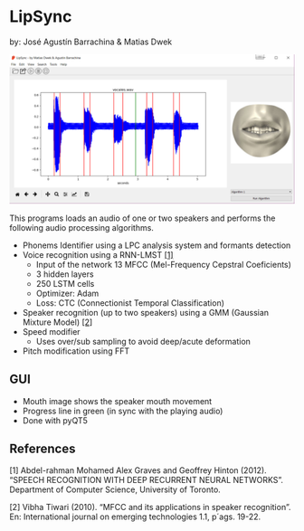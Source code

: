 # LipSync
by: José Agustín Barrachina & Matias Dwek

![GUI](https://github.com/NEGU93/LipSync/blob/master/Capture.PNG)

This programs loads an audio of one or two speakers and performs the following audio processing algorithms.

- Phonems Identifier using a LPC analysis system and formants detection
- Voice recognition using a RNN-LMST [[1]](#1)
  - Input of the network 13 MFCC (Mel-Frequency Cepstral Coeficients)
  - 3 hidden layers
  - 250 LSTM cells
  - Optimizer: Adam
  - Loss: CTC (Connectionist Temporal Classification)
- Speaker recognition (up to two speakers) using a GMM (Gaussian Mixture Model) [[2]](#2)
- Speed modifier
  - Uses over/sub sampling to avoid deep/acute deformation
- Pitch modification using FFT


## GUI

- Mouth image shows the speaker mouth movement
- Progress line in green (in sync with the playing audio)
- Done with pyQT5


## References

<a id="1">[1]</a> 
Abdel-rahman Mohamed Alex Graves and Geoffrey Hinton (2012). 
“SPEECH RECOGNITION WITH DEEP RECURRENT NEURAL NETWORKS”. 
Department of Computer Science, University of Toronto.

<a id="2">[2]</a> 
Vibha Tiwari (2010). 
“MFCC and its applications in speaker recognition”. En: International journal on emerging
technologies 1.1, p´ags. 19-22.
